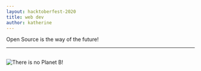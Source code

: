 ```yaml
---
layout: hacktoberfest-2020
title: web dev
author: katherine
---
```


Open Source is the way of the future!

---

## <!-- We only get one planet, take care of it! -->

![There is no Planet B!]()